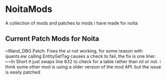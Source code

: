 # NoitaMods
A collection of mods and patches to mods i have made for noita



## Current Patch Mods for Noita
~Wand_DBG Patch: Fixes the ui not working, for some reason with quants.ew calling EntityGetTag causes a check to fail, the fix is one liner.
  ~~In Short it just swaps line 632 to check for a table rather than nil or not. i think some other mod is using a older version of the mod API. but the issue is easily patched
